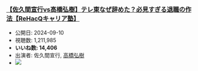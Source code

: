 ### [【佐久間宣行vs高橋弘樹】テレ東なぜ辞めた？必見すぎる退職の作法【ReHacQキャリア塾】](https://www.youtube.com/watch?v=PcMXSTSfqto)
-   公開日: 2024-09-10
-   視聴数: 1,211,985
-   **いいね数: 14,406**
-   出演者: 佐久間宣行, [高橋弘樹](/rehacq_fan/people/高橋弘樹 "wikilink")
- [![](https://img.youtube.com/vi/PcMXSTSfqto/hqdefault.jpg)](https://www.youtube.com/watch?v=PcMXSTSfqto)
